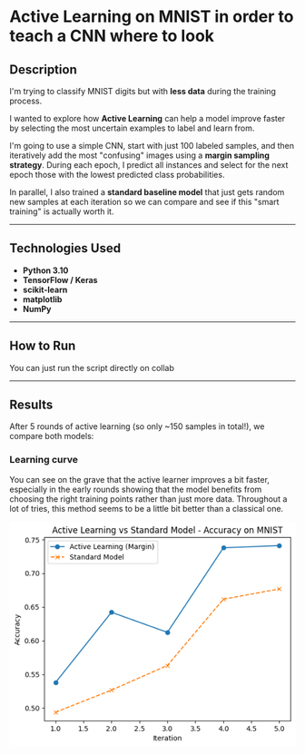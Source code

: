 # Active Learning on MNIST in order to teach a CNN where to look
## Description
I'm trying to classify MNIST digits but with **less data** during the training process.

I wanted to explore how **Active Learning** can help a model improve faster by selecting the most uncertain examples to label and learn from. 

I'm going to use a simple CNN, start with just 100 labeled samples, and then iteratively add the most "confusing" images using a **margin sampling strategy**. During each epoch, I predict all instances and select for the next epoch those with the lowest predicted class probabilities.

In parallel, I also trained a **standard baseline model** that just gets random new samples at each iteration so we can compare and see if this "smart training" is actually worth it.

---

## Technologies Used  
- **Python 3.10**  
- **TensorFlow / Keras**  
- **scikit-learn**  
- **matplotlib**  
- **NumPy**

---
## How to Run  
You can just run the script directly on collab

---

## Results
After 5 rounds of active learning (so only ~150 samples in total!), we compare both models:

### Learning curve  
You can see on the grave that the active learner improves a bit faster, especially in the early rounds showing that the model benefits from choosing the right training points rather than just more data. Throughout a lot of tries, this method seems to be a little bit better than a classical one.

![exemple](exemple.png)
